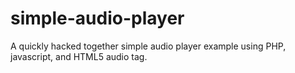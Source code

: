 # simple-audio-player
A quickly hacked together simple audio player example using PHP, javascript, and HTML5 audio tag.
